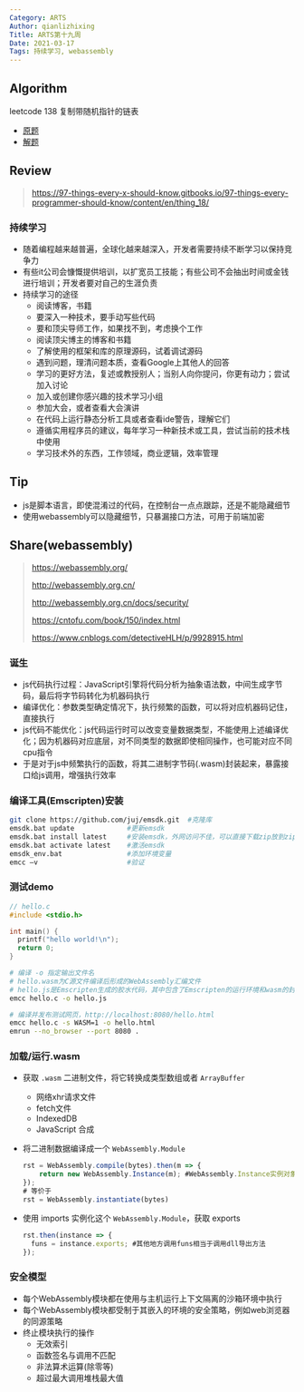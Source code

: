 ```yaml
---
Category: ARTS
Author: qianlizhixing
Title: ARTS第十九周
Date: 2021-03-17
Tags: 持续学习, webassembly
---
```


## Algorithm

leetcode 138 复制带随机指针的链表

- [原题](https://leetcode-cn.com/problems/copy-list-with-random-pointer/)
- [解题](https://github.com/qianlizhixing12/coding-training/blob/main/leetcode/138.cpp)

## Review

> https://97-things-every-x-should-know.gitbooks.io/97-things-every-programmer-should-know/content/en/thing_18/

### 持续学习

- 随着编程越来越普遍，全球化越来越深入，开发者需要持续不断学习以保持竞争力
- 有些it公司会慷慨提供培训，以扩宽员工技能；有些公司不会抽出时间或金钱进行培训；开发者要对自己的生涯负责
- 持续学习的途径
  - 阅读博客，书籍
  - 要深入一种技术，要手动写些代码
  - 要和顶尖导师工作，如果找不到，考虑换个工作
  - 阅读顶尖博主的博客和书籍
  - 了解使用的框架和库的原理源码，试着调试源码
  - 遇到问题，理清问题本质，查看Google上其他人的回答
  - 学习的更好方法，复述或教授别人；当别人向你提问，你更有动力；尝试加入讨论
  - 加入或创建你感兴趣的技术学习小组
  - 参加大会，或者查看大会演讲
  - 在代码上运行静态分析工具或者查看ide警告，理解它们
  - 遵循实用程序员的建议，每年学习一种新技术或工具，尝试当前的技术栈中使用
  - 学习技术外的东西，工作领域，商业逻辑，效率管理

## Tip

- js是脚本语言，即使混淆过的代码，在控制台一点点跟踪，还是不能隐藏细节
- 使用webassembly可以隐藏细节，只暴漏接口方法，可用于前端加密

## Share(webassembly)

> https://webassembly.org/
>
> http://webassembly.org.cn/
>
> http://webassembly.org.cn/docs/security/
>
> https://cntofu.com/book/150/index.html
>
> https://www.cnblogs.com/detectiveHLH/p/9928915.html

### 诞生

- js代码执行过程：JavaScript引擎将代码分析为抽象语法数，中间生成字节码，最后将字节码转化为机器码执行
- 编译优化：参数类型确定情况下，执行频繁的函数，可以将对应机器码记住，直接执行
- js代码不能优化：js代码运行时可以改变变量数据类型，不能使用上述编译优化；因为机器码对应底层，对不同类型的数据即使相同操作，也可能对应不同cpu指令
- 于是对于js中频繁执行的函数，将其二进制字节码(.wasm)封装起来，暴露接口给js调用，增强执行效率

### 编译工具(Emscripten)安装

```bash
git clone https://github.com/juj/emsdk.git  #克隆库
emsdk.bat update             #更新emsdk
emsdk.bat install latest     #安装emsdk，外网访问不佳，可以直接下载zip放到zip目录
emsdk.bat activate latest    #激活emsdk
emsdk_env.bat                #添加环境变量
emcc –v                      #验证
```

### 测试demo

```c
// hello.c
#include <stdio.h>

int main() {
  printf("hello world!\n");
  return 0;
}
```

```bash
# 编译 -o 指定输出文件名
# hello.wasm为C源文件编译后形成的WebAssembly汇编文件
# hello.js是Emscripten生成的胶水代码，其中包含了Emscripten的运行环境和wasm的封装，导入hello.js即可自动完成.wasm载入/编译/实例化、运行时初始化等繁杂的工作
emcc hello.c -o hello.js

# 编译并发布测试网页，http://localhost:8080/hello.html
emcc hello.c -s WASM=1 -o hello.html
emrun --no_browser --port 8080 .
```

### 加载/运行.wasm

- 获取 `.wasm` 二进制文件，将它转换成类型数组或者 `ArrayBuffer`

  - 网络xhr请求文件
  - fetch文件
  - IndexedDB
  - JavaScript 合成

- 将二进制数据编译成一个 `WebAssembly.Module`

  ```javascript
  rst = WebAssembly.compile(bytes).then(m => {
      return new WebAssembly.Instance(m); #WebAssembly.Instance实例对象是无状态的
  });
  # 等价于
  rst = WebAssembly.instantiate(bytes)
  ```

- 使用 imports 实例化这个 `WebAssembly.Module`，获取 exports

  ```javascript
  rst.then(instance => {
  	funs = instance.exports; #其他地方调用funs相当于调用dll导出方法
  });
  ```

### 安全模型

- 每个WebAssembly模块都在使用与主机运行上下文隔离的沙箱环境中执行
- 每个WebAssembly模块都受制于其嵌入的环境的安全策略，例如web浏览器的同源策略
- 终止模块执行的操作
  - 无效索引
  - 函数签名与调用不匹配
  - 非法算术运算(除零等)
  - 超过最大调用堆栈最大值